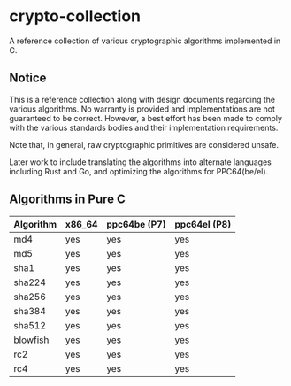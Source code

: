 # crypto-collection
A reference collection of various cryptographic algorithms implemented in C.

## Notice
This is a reference collection along with design documents regarding the
various algorithms. No warranty is provided and implementations are not
guaranteed to be correct. However, a best effort has been made to comply
with the various standards bodies and their implementation requirements.

Note that, in general, raw cryptographic primitives are considered unsafe.

Later work to include translating the algorithms into alternate languages
including Rust and Go, and optimizing the algorithms for PPC64(be/el).

## Algorithms in Pure C

| Algorithm      | x86_64         | ppc64be (P7)   | ppc64el (P8)   |
| :------------- | :------------- | :------------- | :------------- |
| md4            | yes            | yes            | yes            |
| md5            | yes            | yes            | yes            |
| sha1           | yes            | yes            | yes            |
| sha224         | yes            | yes            | yes            |
| sha256         | yes            | yes            | yes            |
| sha384         | yes            | yes            | yes            |
| sha512         | yes            | yes            | yes            |
| blowfish       | yes            | yes            | yes            |
| rc2            | yes            | yes            | yes            |
| rc4            | yes            | yes            | yes            |
